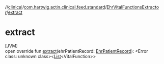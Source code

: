 //[clinical](../../../index.md)/[com.hartwig.actin.clinical.feed.standard](../index.md)/[EhrVitalFunctionsExtractor](index.md)/[extract](extract.md)

# extract

[JVM]\
open override fun [extract](extract.md)(ehrPatientRecord: [EhrPatientRecord](../-ehr-patient-record/index.md)): &lt;Error class: unknown class&gt;&lt;[List](https://kotlinlang.org/api/latest/jvm/stdlib/kotlin.collections/-list/index.html)&lt;VitalFunction&gt;&gt;
